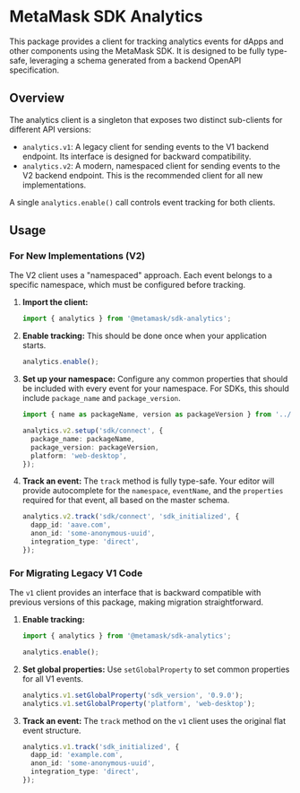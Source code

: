 # MetaMask SDK Analytics

This package provides a client for tracking analytics events for dApps and other components using the MetaMask SDK. It is designed to be fully type-safe, leveraging a schema generated from a backend OpenAPI specification.

## Overview

The analytics client is a singleton that exposes two distinct sub-clients for different API versions:

-   `analytics.v1`: A legacy client for sending events to the V1 backend endpoint. Its interface is designed for backward compatibility.
-   `analytics.v2`: A modern, namespaced client for sending events to the V2 backend endpoint. This is the recommended client for all new implementations.

A single `analytics.enable()` call controls event tracking for both clients.

## Usage

### For New Implementations (V2)

The V2 client uses a "namespaced" approach. Each event belongs to a specific namespace, which must be configured before tracking.

1.  **Import the client:**
    ```typescript
    import { analytics } from '@metamask/sdk-analytics';
    ```

2.  **Enable tracking:**
    This should be done once when your application starts.
    ```typescript
    analytics.enable();
    ```

3.  **Set up your namespace:**
    Configure any common properties that should be included with every event for your namespace. For SDKs, this should include `package_name` and `package_version`.
    ```typescript
    import { name as packageName, version as packageVersion } from '../package.json';

    analytics.v2.setup('sdk/connect', {
      package_name: packageName,
      package_version: packageVersion,
      platform: 'web-desktop',
    });
    ```

4.  **Track an event:**
    The `track` method is fully type-safe. Your editor will provide autocomplete for the `namespace`, `eventName`, and the `properties` required for that event, all based on the master schema.
    ```typescript
    analytics.v2.track('sdk/connect', 'sdk_initialized', {
      dapp_id: 'aave.com',
      anon_id: 'some-anonymous-uuid',
      integration_type: 'direct',
    });
    ```

### For Migrating Legacy V1 Code

The `v1` client provides an interface that is backward compatible with previous versions of this package, making migration straightforward.

1.  **Enable tracking:**
    ```typescript
    import { analytics } from '@metamask/sdk-analytics';

    analytics.enable();
    ```

2.  **Set global properties:**
    Use `setGlobalProperty` to set common properties for all V1 events.
    ```typescript
    analytics.v1.setGlobalProperty('sdk_version', '0.9.0');
    analytics.v1.setGlobalProperty('platform', 'web-desktop');
    ```

3.  **Track an event:**
    The `track` method on the `v1` client uses the original flat event structure.
    ```typescript
    analytics.v1.track('sdk_initialized', {
      dapp_id: 'example.com',
      anon_id: 'some-anonymous-uuid',
      integration_type: 'direct',
    });
    ```
